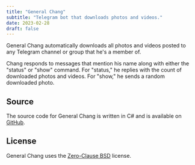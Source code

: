 ```yaml
---
title: "General Chang"
subtitle: "Telegram bot that downloads photos and videos."
date: 2023-02-28
draft: false
---
```


General Chang automatically downloads all photos and videos posted to any Telegram channel or group that he's a member of.

Chang responds to messages that mention his name along with either the "status" or "show" command. For "status," he replies with the count of downloaded photos and videos. For "show," he sends a random downloaded photo.

## Source

The source code for General Chang is written in C# and is available on [GitHub](https://github.com/kkestell/telegram-bot).

## License

General Chang uses the [Zero-Clause BSD](https://opensource.org/license/0bsd/) license.
